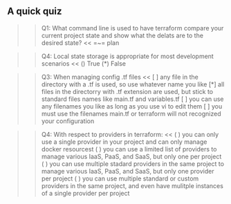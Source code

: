 
## A quick quiz

>>Q1: What command line is used to have terraform compare your current project state and show what the delats are to the desired state? <<
=~= plan

>>Q4: Local state storage is appropriate for most development scenarios <<
() True
(*) False

>>Q3: When managing config .tf files <<
[ ] any file in the directory with a .tf is used, so use whatever name you like
[*] all files in the directorry with .tf extension are used, but stick to standard files names like main.tf and variables.tf
[ ] you can use any filenames you like as long as you use vi to edit them
[ ] you must use the filenames main.tf or terraform will not recognized your configuration 

>>Q4: With respect to providers in terraform: <<
( ) you can only use a single provider in your project and can only manage docker resourcest
( ) you can use a limited list of providers to manage various IaaS, PaaS, and SaaS, but only one per project
( ) you can use multiple stadard providers in the same project to manage various IaaS, PaaS, and SaaS, but only one provider per project
( ) you can use multiple standard or custom providers in the same project, and even have mulitple instances of a single provider per project
